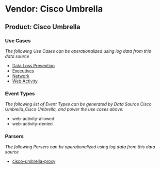 Vendor: Cisco Umbrella
======================
Product: Cisco Umbrella
-----------------------

### Use Cases

_The following Use Cases can be operationalized using log data from this data source_

* [Data Loss Prevention](../UseCases/usecase_data_loss_prevention.md)
* [Executives](../UseCases/usecase_executives.md)
* [Network](../UseCases/usecase_network.md)
* [Web Activity](../UseCases/usecase_web_activity.md)


### Event Types

_The following list of Event Types can be generated by Data Source Cisco Umbrella_Cisco Umbrella, and power the use cases above:_

- web-activity-allowed
- web-activity-denied


### Parsers

_The following Parsers can be operationalized using log data from this data source_

* [cisco-umbrella-proxy](../Parsers/parserContent_cisco-umbrella-proxy.md)
